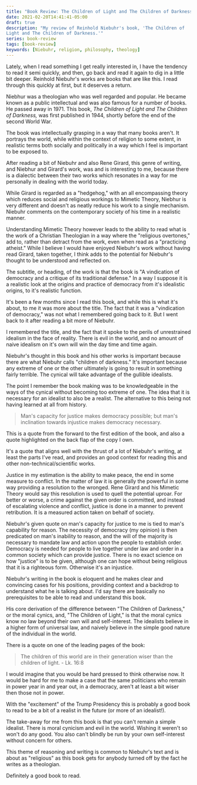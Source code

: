```yaml
---
title: "Book Review: The Children of Light and The Children of Darkness"
date: 2021-02-20T14:41:41-05:00
draft: true
description: "My review of Reinhold Niebuhr's book, 'The Children of
Light and The Children of Darkness.'"
series: book-review
tags: [book-review]
keywords: [Niebuhr, religion, philosophy, theology]
---
```


Lately, when I read something I get really interested in, I have the
tendency to read it semi quickly, and then, go back and read it again
to dig in a little bit deeper. Reinhold Niebuhr's works are books that
are like this.  I read through this quickly at first, but it
deserves a return.

Niebhur was a theologian who was well regarded and popular.  He became
known as a public intellectual and was also famous for a number of
books.  He passed away in 1971.  This book, *The Children of Light and
The Children of Darkness,* was first published in 1944, shortly before
the end of the second World War.

The book was intellectually grasping in a way that many books
aren't.  It portrays the world, while within the context of religion
to some extent, in realistic terms both socially and politically in a
way which I feel is important to be exposed to.

After reading a bit of Niebuhr and also Rene Girard, this genre of
writing, and Niebhur and Girard's work, was and is interesting to me,
because there is a dialectic between their two works which resonates
in a way for me personally in dealing with the world today.

While Girard is regarded as a "hedgehog," with an all encompassing
theory which reduces social and religious workings to Mimetic Theory,
Niebhur is very different and doesn't as neatly reduce his work to a
single mechanism.  Niebuhr comments on the contemporary society of his
time in a realistic manner.

Understanding Mimetic Theory however leads to the ability to read what
is the work of a Christian Theologian in a way where the "religious
overtones," add to, rather than detract from the work, even when read
as a "practicing atheist."  While I believe I would have enjoyed
Niebuhr's work without having read Girard, taken together, I think
adds to the potential for Niebuhr's thought to be understood and
reflected on.

The subtitle, or heading, of the work is that the book is "A
vindication of democracy and a critique of its traditional defense."
In a way I suppose it is a realistic look at the origins and practice
of democracy from it's idealistic origins, to it's realistic function.

It's been a few months since I read this book, and while this is what
it's about, to me it was more about the title.  The fact that it was a
"vindication of democracy," was not what I remembered going back to
it.  But I went back to it after reading a bit more of Niebuhr.

I remembered the title, and the fact that it spoke to the perils of
unrestrained idealism in the face of reality.  There is evil in the
world, and no amount of naive idealism on it's own will win the day
time and time again.

Niebuhr's thought in this book and his other works is important
because there are what Niebuhr calls "children of darkness."  It's
important because any extreme of one or the other ultimately is going
to result in something fairly terrible.  The cynical will take
advantage of the gullible idealists.

The point I remember the book making was to be knowledgeable in the
ways of the cynical without becoming too extreme of one.  The idea
that it is necessary for an idealist to also be a realist. The
alternative to this being not having learned at all from history. 

> Man's capacity for justice makes democracy possible; but man's
  inclination towards injustice makes democracy necessary.

This is a quote from the forward to the first edition of the book, and
also a quote highlighted on the back flap of the copy I own.

It's a quote that aligns well with the thrust of a lot of Niebuhr's
writing, at least the parts I've read, and provides an good context
for reading this and other non-technical/scientific works.

Justice in my estimation is the ability to make peace, the end in some
measure to conflict.  In the matter of law it is generally the
powerful in some way providing a resolution to the wronged.  Rene
Girard and his Mimetic Theory would say this resolution is used to
quell the potential uproar.  For better or worse, a crime against the
given order is committed, and instead of escalating violence and
conflict, justice is done in a manner to prevent retribution.  It is a
measured action taken on behalf of society.

Niebuhr's given quote on man's capacity for justice to me is tied to
man's capability for reason.  The necessity of democracy (my opinion)
is then predicated on man's inability to reason, and the will of the
majority is necessary to mandate law and action upon the people to
establish order.  Democracy is needed for people to live together
under law and order in a common society which can provide justice.
There is no exact science on how "justice" is to be given, although
one can hope without being religious that it is a righteous form.
Otherwise it's an injustice.

Niebuhr's writing in the book is eloquent and he makes clear and
convincing cases for his positions, providing context and a backdrop
to understand what he is talking about.  I'd say there are basically no
prerequisites to be able to read and understand this book.

His core derivation of the difference between "The Children of
Darkness," or the moral cynics, and, "The Children of Light," is that
the moral cynics know no law beyond their own will and self-interest.
The idealists believe in a higher form of universal law, and naively
believe in the simple good nature of the individual in the world.

There is a quote on one of the leading pages of the book:

> The children of this world are in their generation wiser than
  the children of light. - Lk. 16:8

I would imagine that you would be hard pressed to think otherwise now.
It would be hard for me to make a case that the same politicians who
remain in power year in and year out, in a democracy, aren't at least
a bit wiser then those not in power.

With the "excitement" of the Trump Presidency this is probably a good
book to read to be a bit of a realist in the future (or more of an
idealist!). 

The take-away for me from this book is that you can't remain a simple
idealist.  There is moral cynicism and evil in the world.  Wishing it
weren't so won't do any good.  You also can't blindly be run by your
own self-interest without concern for others.

This theme of reasoning and writing is common to Niebuhr's text and is
about as "religious" as this book gets for anybody turned off by the
fact he writes as a theologian.

Definitely a good book to read.







